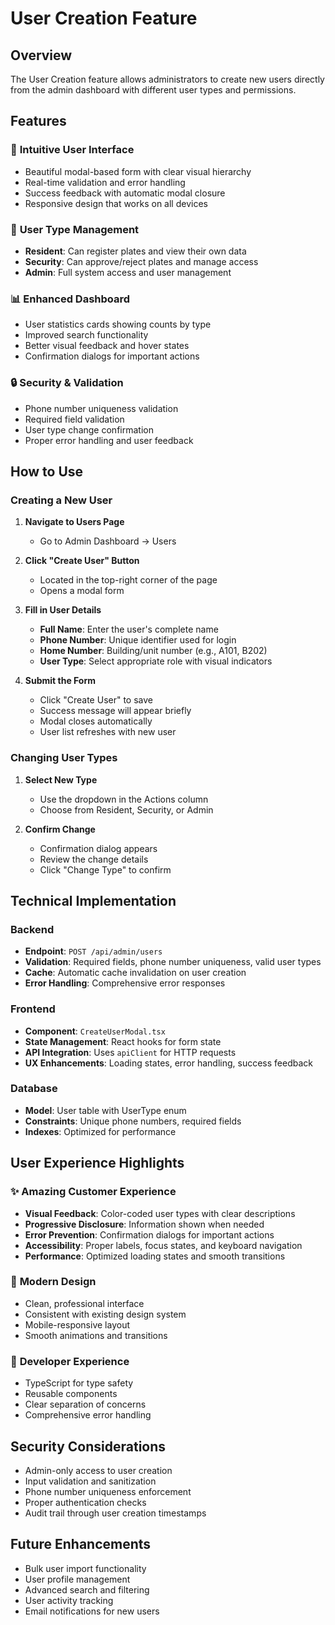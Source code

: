 # User Creation Feature

## Overview

The User Creation feature allows administrators to create new users directly from the admin dashboard with different user types and permissions.

## Features

### 🎯 **Intuitive User Interface**
- Beautiful modal-based form with clear visual hierarchy
- Real-time validation and error handling
- Success feedback with automatic modal closure
- Responsive design that works on all devices

### 👥 **User Type Management**
- **Resident**: Can register plates and view their own data
- **Security**: Can approve/reject plates and manage access
- **Admin**: Full system access and user management

### 📊 **Enhanced Dashboard**
- User statistics cards showing counts by type
- Improved search functionality
- Better visual feedback and hover states
- Confirmation dialogs for important actions

### 🔒 **Security & Validation**
- Phone number uniqueness validation
- Required field validation
- User type change confirmation
- Proper error handling and user feedback

## How to Use

### Creating a New User

1. **Navigate to Users Page**
   - Go to Admin Dashboard → Users

2. **Click "Create User" Button**
   - Located in the top-right corner of the page
   - Opens a modal form

3. **Fill in User Details**
   - **Full Name**: Enter the user's complete name
   - **Phone Number**: Unique identifier used for login
   - **Home Number**: Building/unit number (e.g., A101, B202)
   - **User Type**: Select appropriate role with visual indicators

4. **Submit the Form**
   - Click "Create User" to save
   - Success message will appear briefly
   - Modal closes automatically
   - User list refreshes with new user

### Changing User Types

1. **Select New Type**
   - Use the dropdown in the Actions column
   - Choose from Resident, Security, or Admin

2. **Confirm Change**
   - Confirmation dialog appears
   - Review the change details
   - Click "Change Type" to confirm

## Technical Implementation

### Backend
- **Endpoint**: `POST /api/admin/users`
- **Validation**: Required fields, phone number uniqueness, valid user types
- **Cache**: Automatic cache invalidation on user creation
- **Error Handling**: Comprehensive error responses

### Frontend
- **Component**: `CreateUserModal.tsx`
- **State Management**: React hooks for form state
- **API Integration**: Uses `apiClient` for HTTP requests
- **UX Enhancements**: Loading states, error handling, success feedback

### Database
- **Model**: User table with UserType enum
- **Constraints**: Unique phone numbers, required fields
- **Indexes**: Optimized for performance

## User Experience Highlights

### ✨ **Amazing Customer Experience**
- **Visual Feedback**: Color-coded user types with clear descriptions
- **Progressive Disclosure**: Information shown when needed
- **Error Prevention**: Confirmation dialogs for important actions
- **Accessibility**: Proper labels, focus states, and keyboard navigation
- **Performance**: Optimized loading states and smooth transitions

### 🎨 **Modern Design**
- Clean, professional interface
- Consistent with existing design system
- Mobile-responsive layout
- Smooth animations and transitions

### 🔧 **Developer Experience**
- TypeScript for type safety
- Reusable components
- Clear separation of concerns
- Comprehensive error handling

## Security Considerations

- Admin-only access to user creation
- Input validation and sanitization
- Phone number uniqueness enforcement
- Proper authentication checks
- Audit trail through user creation timestamps

## Future Enhancements

- Bulk user import functionality
- User profile management
- Advanced search and filtering
- User activity tracking
- Email notifications for new users 